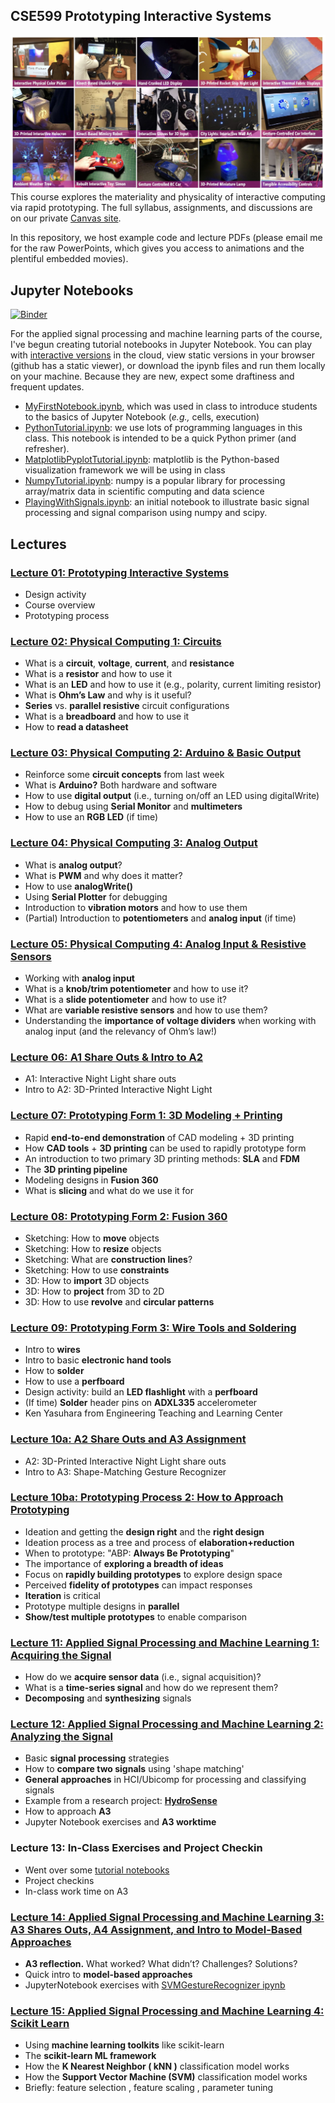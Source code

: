 ## CSE599 Prototyping Interactive Systems
![Example assignments and projects from previous incarnations of this course: CMSC838f at UMD](https://github.com/jonfroehlich/CSE599Sp2019/blob/master/docs/ExampleAssignmentsAndProjects.jpg "Example assignments and projects")
This course explores the materiality and physicality of interactive computing via rapid prototyping. The full syllabus, assignments, and discussions are on our private [Canvas site](https://canvas.uw.edu/courses/1311479). 

In this repository, we host example code and lecture PDFs (please email me for the raw PowerPoints, which gives you access to animations and the plentiful embedded movies).

## Jupyter Notebooks
[![Binder](https://mybinder.org/badge_logo.svg)](https://mybinder.org/v2/gh/jonfroehlich/CSE599Sp2019/master)

For the applied signal processing and machine learning parts of the course, I've begun creating tutorial notebooks in Jupyter Notebook. You can play with [interactive versions](https://mybinder.org/v2/gh/jonfroehlich/CSE599Sp2019/master) in the cloud, view static versions in your browser (github has a static viewer), or download the ipynb files and run them locally on your machine. Because they are new, expect some draftiness and frequent updates.

- [MyFirstNotebook.ipynb](https://github.com/jonfroehlich/CSE599Sp2019/blob/master/Notebooks/MyFirstNotebook.ipynb), which was used in class to introduce students to the basics of Jupyter Notebook (*e.g.,* cells, execution)
- [PythonTutorial.ipynb](https://github.com/jonfroehlich/CSE599Sp2019/blob/master/Notebooks/PythonTutorial.ipynb): we use lots of programming languages in this class. This notebook is intended to be a quick Python primer (and refresher).
- [MatplotlibPyplotTutorial.ipynb](https://github.com/jonfroehlich/CSE599Sp2019/blob/master/Notebooks/MatplotlibPyplotTutorial.ipynb): matplotlib is the Python-based visualization framework we will be using in class
- [NumpyTutorial.ipynb](https://github.com/jonfroehlich/CSE599Sp2019/blob/master/Notebooks/NumpyTutorial.ipynb): numpy is a popular library for processing array/matrix data in scientific computing and data science
- [PlayingWithSignals.ipynb](https://github.com/jonfroehlich/CSE599Sp2019/blob/master/Notebooks/PlayingWithSignals.ipynb): an initial notebook to illustrate basic signal processing and signal comparison using numpy and scipy.

## Lectures
### [Lecture 01: Prototyping Interactive Systems](https://github.com/jonfroehlich/CSE599Sp2019/blob/master/Lectures/CSE599_L01-PrototypingInteractiveSystems.pdf)
- Design activity
- Course overview
- Prototyping process

### [Lecture 02: Physical Computing 1: Circuits](https://github.com/jonfroehlich/CSE599Sp2019/blob/master/Lectures/CSE599_L02-PhysicalComputing1-Circuits.pdf)
- What is a **circuit**, **voltage**, **current**, and **resistance**
- What is a **resistor** and how to use it
- What is an **LED** and how to use it (e.g., polarity, current limiting resistor) 
- What is **Ohm’s Law** and why is it useful?
- **Series** vs. **parallel resistive** circuit configurations
- What is a **breadboard** and how to use it
- How to **read a datasheet**

### [Lecture 03: Physical Computing 2: Arduino & Basic Output](https://github.com/jonfroehlich/CSE599Sp2019/blob/master/Lectures/CSE599_L03-PhysicalComputing2-ArduinoAndOutput.pdf)
- Reinforce some **circuit concepts** from last week
- What is **Arduino?** Both hardware and software
- How to use **digital output** (i.e., turning on/off an LED using digitalWrite) 
- How to debug using **Serial Monitor** and **multimeters**
- How to use an **RGB LED** (if time)

### [Lecture 04: Physical Computing 3: Analog Output](https://github.com/jonfroehlich/CSE599Sp2019/blob/master/Lectures/CSE599_L04-PhysicalComputing3-AnalogOutput.pdf)
- What is **analog output**?
- What is **PWM** and why does it matter?
- How to use **analogWrite()**
- Using **Serial Plotter** for debugging
- Introduction to **vibration motors** and how to use them
- (Partial) Introduction to **potentiometers** and **analog input** (if time)

### [Lecture 05: Physical Computing 4: Analog Input & Resistive Sensors](https://github.com/jonfroehlich/CSE599Sp2019/blob/master/Lectures/CSE599_L05-PhysicalComputing4-AnalogInput.pdf)
- Working with **analog input**
- What is a **knob/trim potentiometer** and how to use it? 
- What is a **slide potentiometer** and how to use it?
- What are **variable resistive sensors** and how to use them?
- Understanding the **importance of voltage dividers** when working with analog input (and the relevancy of Ohm’s law!)

### [Lecture 06: A1 Share Outs & Intro to A2](https://github.com/jonfroehlich/CSE599Sp2019/blob/master/Lectures/CSE599_L06-A1ShareOutsAndA2Assignment.pdf)
- A1: Interactive Night Light share outs
- Intro to A2: 3D-Printed Interactive Night Light

### [Lecture 07: Prototyping Form 1: 3D Modeling + Printing](https://github.com/jonfroehlich/CSE599Sp2019/blob/master/Lectures/CSE599_L07-PrototypingForm-3DPrinting.pdf)
- Rapid **end-to-end demonstration** of CAD modeling + 3D printing
- How **CAD tools** + **3D printing** can be used to rapidly prototype form 
- An introduction to two primary 3D printing methods: **SLA** and **FDM**
- The **3D printing pipeline**
- Modeling designs in **Fusion 360**
- What is **slicing** and what do we use it for

### [Lecture 08: Prototyping Form 2: Fusion 360](https://github.com/jonfroehlich/CSE599Sp2019/blob/master/Lectures/CSE599_L08-PrototypingForm2-Fusion360.pdf)
- Sketching: How to **move** objects 
- Sketching: How to **resize** objects 
- Sketching: What are **construction lines**? 
- Sketching: How to use **constraints**
- 3D: How to **import** 3D objects
- 3D: How to **project** from 3D to 2D
- 3D: How to use **revolve** and **circular patterns**

### [Lecture 09: Prototyping Form 3: Wire Tools and Soldering](https://github.com/jonfroehlich/CSE599Sp2019/blob/master/Lectures/CSE599_L09-PrototypingForm3-WireToolsAndSoldering.pdf)
- Intro to **wires**
- Intro to basic **electronic hand tools**
- How to **solder**
- How to use a **perfboard**
- Design activity: build an **LED flashlight** with a **perfboard**
- (If time) **Solder** header pins on **ADXL335** accelerometer
- Ken Yasuhara from Engineering Teaching and Learning Center

### [Lecture 10a: A2 Share Outs and A3 Assignment](https://github.com/jonfroehlich/CSE599Sp2019/blob/master/Lectures/CSE599_L10-A2ShareOutsAndA3Assignment.pdf)
- A2: 3D-Printed Interactive Night Light share outs
- Intro to A3: Shape-Matching Gesture Recognizer

### [Lecture 10ba: Prototyping Process 2: How to Approach Prototyping](https://github.com/jonfroehlich/CSE599Sp2019/blob/master/Lectures/CSE599_L10-PrototypingProcess_Part2.pdf)
- Ideation and getting the **design right** and the **right design**
- Ideation process as a tree and process of **elaboration+reduction**
- When to prototype: "ABP: **Always Be Prototyping**"
- The importance of **exploring a breadth of ideas**
- Focus on **rapidly building prototypes** to explore design space
- Perceived **fidelity of prototypes** can impact responses
- **Iteration** is critical
- Prototype multiple designs in **parallel**
- **Show/test multiple prototypes** to enable comparison

### [Lecture 11: Applied Signal Processing and Machine Learning 1: Acquiring the Signal](https://github.com/jonfroehlich/CSE599Sp2019/blob/master/Lectures/CSE599_L11-AppliedSPandML1-AcquiringTheSignal.pdf)
- How do we **acquire sensor data** (i.e., signal acquisition)?
- What is a **time-series signal** and how do we represent them?
- **Decomposing** and **synthesizing** signals

### [Lecture 12: Applied Signal Processing and Machine Learning 2: Analyzing the Signal](https://github.com/jonfroehlich/CSE599Sp2019/blob/master/Lectures/CSE599_L12-AppliedSPandML2-AnalyzingTheSignal.pdf)
- Basic **signal processing** strategies
- How to **compare two signals** using 'shape matching'
- **General approaches** in HCI/Ubicomp for processing and classifying signals
- Example from a research project: [**HydroSense**](https://github.com/jonfroehlich/CSE599Sp2019/blob/master/Lectures/CSE599_L12-AppliedSPandML2-HydroSense.pdf)
- How to approach **A3**
- Jupyter Notebook exercises and **A3 worktime**

### Lecture 13: In-Class Exercises and Project Checkin
- Went over some [tutorial notebooks](https://github.com/jonfroehlich/CSE599Sp2019/tree/master/Notebooks)
- Project checkins
- In-class work time on A3

### [Lecture 14: Applied Signal Processing and Machine Learning 3: A3 Shares Outs, A4 Assignment, and Intro to Model-Based Approaches](https://github.com/jonfroehlich/CSE599Sp2019/blob/master/Lectures/CSE599_L14-AppliedSPandML3-IntroToModelBased.pdf)
- **A3 reflection.** What worked? What didn’t? Challenges? Solutions?
- Quick intro to **model-based approaches**
- JupyterNotebook exercises with [SVMGestureRecognizer ipynb](https://github.com/jonfroehlich/CSE599Sp2019/blob/master/Assignments/A4-SVMGestureRecognizer/SVMGestureRecognizer.ipynb)

### [Lecture 15: Applied Signal Processing and Machine Learning 4: Scikit Learn](https://github.com/jonfroehlich/CSE599Sp2019/blob/master/Lectures/CSE599_L15-AppliedSPandML4-ScikitLearn.pdf)
- Using **machine learning toolkits** like scikit-learn
- The **scikit-learn ML framework**
- How the **K Nearest Neighbor ( kNN )** classification model works
- How the **Support Vector Machine (SVM)** classification model works
- Briefly: feature selection , feature scaling , parameter tuning







